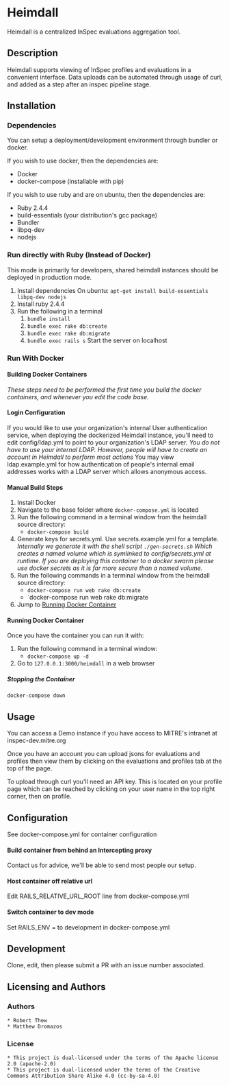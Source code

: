 # Heimdall

Heimdall is a centralized InSpec evaluations aggregation tool. 

## Description
Heimdall supports viewing of InSpec profiles and evaluations in a convenient
interface.  Data uploads can be automated through usage of curl, and added as
a step after an inspec pipeline stage. 

## Installation 
### Dependencies
You can setup a deployment/development environment through bundler or docker.

If you wish to use docker, then the dependencies are:
  * Docker
  * docker-compose (installable with pip)

If you wish to use ruby and are on ubuntu, then the dependencies are:
  * Ruby 2.4.4
  * build-essentials (your distribution's gcc package)
  * Bundler
  * libpq-dev 
  * nodejs

### Run directly with Ruby (Instead of Docker)

This mode is primarily for developers, shared heimdall instances should be
deployed in production mode.
1. Install dependencies
	On ubuntu: `apt-get install build-essentials libpq-dev nodejs`
2. Install ruby 2.4.4
3. Run the following in a terminal
	1. `bundle install`
	2. `bundle exec rake db:create` 
	3. `bundle exec rake db:migrate`
	4. `bundle exec rails s` Start the server on localhost

### Run With Docker
#### Building Docker Containers
_These steps need to be performed the first time you build the docker
containers, and whenever you edit the code base._

#### Login Configuration
If you would like to use your organization's internal User authentication
service, when deploying the dockerized Heimdall instance, you'll need to edit
config/ldap.yml to point to your organization's LDAP server. *You do not have
to use your internal LDAP. However, people will have to create an account in
Heimdall to perform most actions* You may view ldap.example.yml for how
authentication of people's internal email addresses works with a LDAP server
which allows anonymous access.

#### Manual Build Steps
1. Install Docker
2. Navigate to the base folder where `docker-compose.yml` is located
3. Run the following command in a terminal window from the heimdall source directory:
   * `docker-compose build`  
4. Generate keys for secrets.yml. Use secrets.example.yml for a template.
	_Internally we generate it with the shell script `./gen-secrets.sh` Which
	creates a named volume which is symlinked to config/secrets.yml at runtime.
	If you are deploying this container to a docker swarm please use docker
	secrets as it is far more secure than a named volume._
5. Run the following commands in a terminal window from the heimdall source directory:
   * `docker-compose run web rake db:create`
	* `docker-compose run web rake db:migrate
6. Jump to [Running Docker Container](#running-docker-container)

   
#### Running Docker Container
Once you have the container you can run it with:

1. Run the following command in a terminal window:
   * `docker-compose up -d`
2. Go to `127.0.0.1:3000/heimdall` in a web browser

##### Stopping the Container
`docker-compose down`

## Usage

You can access a Demo instance if you have access to MITRE's intranet at
inspec-dev.mitre.org

Once you have an account you can upload jsons for evaluations and profiles
then view them by clicking on the evaluations and profiles tab at the top of
the page.

To upload through curl you'll need an API key. This is located on your profile
page which can be reached by clicking on your user name in the top right
corner, then on profile.

## Configuration

See docker-compose.yml for container configuration

#### Build container from behind an Intercepting proxy

Contact us for advice, we'll be able to send most people our setup.

#### Host container off relative url

Edit RAILS\_RELATIVE\_URL\_ROOT line from docker-compose.yml

#### Switch container to dev mode

Set RAILS\_ENV = to development in docker-compose.yml

## Development

Clone, edit, then please submit a PR with an issue number associated.

## Licensing and Authors

### Authors
	* Robert Thew 
	* Matthew Dromazos

### License
	* This project is dual-licensed under the terms of the Apache license 2.0 (apache-2.0)
	* This project is dual-licensed under the terms of the Creative Commons Attribution Share Alike 4.0 (cc-by-sa-4.0)
